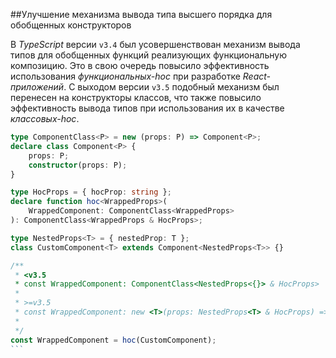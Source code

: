 ##Улучшение механизма вывода типа высшего порядка для обобщенных конструкторов

В _TypeScript_ версии `v3.4` был усовершенствован механизм вывода типов для обобщенных функций реализующих функциональную композицию. Это в свою очередь повысило эффективность использования _функциональных-hoc_ при разработке _React-приложений_. С выходом версии `v3.5` подобный механизм был перенесен на конструкторы классов, что также повысило эффективность вывода типов при использования их в качестве _классовых-hoc_.

`````ts
type ComponentClass<P> = new (props: P) => Component<P>;
declare class Component<P> {
    props: P;
    constructor(props: P);
}

type HocProps = { hocProp: string };
declare function hoc<WrappedProps>(
    WrappedComponent: ComponentClass<WrappedProps>
): ComponentClass<WrappedProps & HocProps>;

type NestedProps<T> = { nestedProp: T };
class CustomComponent<T> extends Component<NestedProps<T>> {}

/**
 * <v3.5
 * const WrappedComponent: ComponentClass<NestedProps<{}> & HocProps>
 *
 * >=v3.5
 * const WrappedComponent: new <T>(props: NestedProps<T> & HocProps) => Component<NestedProps<T> & HocProps>
 *
 */
const WrappedComponent = hoc(CustomComponent);
```
